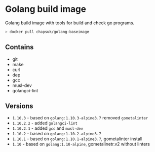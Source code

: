 # Golang build image

Golang build image with tools for build and check go programs.

```bash
> docker pull chapsuk/golang-baseimage
```

## Contains

* git
* make
* curl
* dep
* gcc
* musl-dev
* golangci-lint

## Versions

* `1.10.3` - based on `golang:1.10.3-alpine3.7` removed `gometalinter`
* `1.10.2.2` - added `golangci-lint`
* `1.10.2.1` - added `gcc` and `musl-dev`
* `1.10.2` - based on `golang:1.10.2-alpine3.7`
* `1.10.1` - based on `golang:1.10.1-alpine3.7`, gometalinter install
* `1.10` - based on `golang:1.10-alpine`, gometalinetr.v2 without linters
